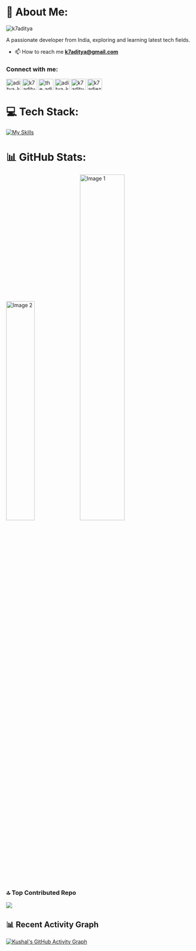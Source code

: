 
# 💫 About Me:
<p align="left"> <img src="https://komarev.com/ghpvc/?username=k7aditya&label=Profile%20views&color=0e75b6&style=flat" alt="k7aditya" /> </p>

A passionate developer from India, exploring and learning latest tech fields.

- 📫 How to reach me **k7aditya@gmail.com**

<h3 align="left">Connect with me:</h3>



<p align="left">
<a href="https://twitter.com/aditya_k1955" target="blank"><img align="center" src="https://raw.githubusercontent.com/rahuldkjain/github-profile-readme-generator/master/src/images/icons/Social/twitter.svg" alt="aditya_k1955" height="30" width="40" /></a>
<a href="https://linkedin.com/in/k7aditya" target="blank"><img align="center" src="https://raw.githubusercontent.com/rahuldkjain/github-profile-readme-generator/master/src/images/icons/Social/linked-in-alt.svg" alt="k7aditya" height="30" width="40" /></a>
<a href="https://instagram.com/the_aditya_k_" target="blank"><img align="center" src="https://raw.githubusercontent.com/rahuldkjain/github-profile-readme-generator/master/src/images/icons/Social/instagram.svg" alt="the_aditya_k_" height="30" width="40" /></a>
<a href="https://codeforces.com/profile/aditya_k_iiita" target="blank"><img align="center" src="https://raw.githubusercontent.com/rahuldkjain/github-profile-readme-generator/master/src/images/icons/Social/codeforces.svg" alt="aditya_k_iiita" height="30" width="40" /></a>
<a href="https://www.leetcode.com/k7aditya" target="blank"><img align="center" src="https://raw.githubusercontent.com/rahuldkjain/github-profile-readme-generator/master/src/images/icons/Social/leet-code.svg" alt="k7aditya" height="30" width="40" /></a>
<a href="https://auth.geeksforgeeks.org/user/k7adiez3d" target="blank"><img align="center" src="https://raw.githubusercontent.com/rahuldkjain/github-profile-readme-generator/master/src/images/icons/Social/geeks-for-geeks.svg" alt="k7adiez3d" height="30" width="40" /></a>
</p>

# 💻 Tech Stack:
[![My Skills](https://skillicons.dev/icons?i=cpp,c,python,git,html,css,figma,javascript,react,mysql,linux,github,bootstrap,nodejs,expressjs,postgresql,jquery)](https://github.com/k7aditya)

# 📊 GitHub Stats:
<span><img style="width: 39%;" src="https://github-readme-stats.vercel.app/api/top-langs/?username=k7aditya&theme=nightowl&hide_border=false&include_all_commits=false&count_private=false&layout=compact" alt="Image 2"></span>
<span><img style="width: 49%;" src="https://github-readme-stats.vercel.app/api?username=k7aditya&theme=nightowl&hide_border=false&include_all_commits=false&count_private=false" alt="Image 1"></span>


### 🔝 Top Contributed Repo
![](https://github-contributor-stats.vercel.app/api?username=k7aditya&limit=5&theme=radical&combine_all_yearly_contributions=true)

## 📊 Recent Activity Graph
[![Kushal's GitHub Activity Graph](https://github-readme-activity-graph.vercel.app/graph?username=k7aditya&bg_color=000000&color=ababab&line=7e00e6&point=d1d1d1&area=true&hide_border=true)](https://github.com/k7aditya)

